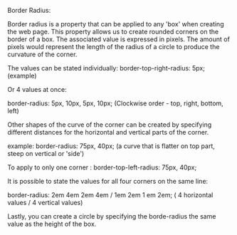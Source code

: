 
Border Radius:

Border radius is a property that can be applied to any 'box' when creating the web page.  This property allows us to create rounded corners on the border of a box.
The associated value is expressed in pixels.  The amount of pixels would represent the length of the radius of a circle to produce the curvature of the corner.

The values can be stated individually:
border-top-right-radius: 5px;    (example)

Or 4 values at once:

border-radius: 5px, 10px, 5px, 10px;  (Clockwise order - top, right, bottom, left)

Other shapes of the curve of the corner can be created by specifying different distances for the horizontal and vertical parts of the corner.

example:  border-radius:   75px, 40px;  (a curve that is flatter on top part, steep on vertical or 'side')

To apply to only one corner : border-top-left-radius:  75px, 40px;

It is possible to state the values for all four corners on the same line:

border-radius:  2em 4em 2em 4em / 1em 2em 1 em 2em;  ( 4 horizontal values / 4 vertical values)


Lastly, you can create a circle by specifying the borde-radius the same value as
the height of the box. 
